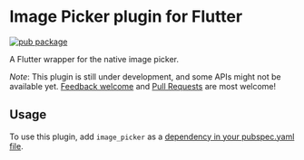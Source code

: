 # Image Picker plugin for Flutter

[![pub package](https://img.shields.io/pub/v/image_picker.svg)](https://pub.dartlang.org/packages/image_picker)

A Flutter wrapper for the native image picker.

*Note*: This plugin is still under development, and some APIs might not be available yet. [Feedback welcome](https://github.com/flutter/flutter/issues) and [Pull Requests](https://github.com/flutter/plugins/pulls) are most welcome!

## Usage
To use this plugin, add `image_picker` as a [dependency in your pubspec.yaml file](https://flutter.io/platform-plugins/).
